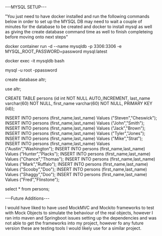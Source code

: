 ---MYSQL SETUP---

"You just need to have docker installed and run the following commands below in order to set up the MYSQL DB
may need to wait a couple of minutes for the database to be created and docker to install mysql 
as well as giving the create database command time as well to finish completeing before moving onto next steps"



docker container run -d --name mysqldb -p 3306:3306 -e MYSQL_ROOT_PASSWORD=password mysql:latest

docker exec -it mysqldb bash

mysql -u root -ppassword

create database altr;

use altr;

CREATE TABLE persons (id int NOT NULL AUTO_INCREMENT, last_name varchar(60) NOT NULL, first_name varchar(60) NOT NULL, PRIMARY KEY (id));

INSERT INTO persons (first_name,last_name) Values ("Steven","Cheswick");
INSERT INTO persons (first_name,last_name) Values ("John","Smith");
INSERT INTO persons (first_name,last_name) Values ("Jack","Brown");
INSERT INTO persons (first_name,last_name) Values ("Tyler","Jones");
INSERT INTO persons (first_name,last_name) Values ("Mike","Strat");
INSERT INTO persons (first_name,last_name) Values ("Austin","Washington");
INSERT INTO persons (first_name,last_name) Values ("Hunter","Placks");
INSERT INTO persons (first_name,last_name) Values ("Chance","Thomas");
INSERT INTO persons (first_name,last_name) Values ("Mark","Ruffalo");
INSERT INTO persons (first_name,last_name) Values ("Scooby","Doo");
INSERT INTO persons (first_name,last_name) Values ("Shaggy","Doo");
INSERT INTO persons (first_name,last_name) Values ("Fred","Flinstone");

select * from persons;

---Future Additions---

I would have liked to have used MockMVC and Mockito frameworks to test with Mock Objects to simulate the behaviour of the real objects,
however I ran into maven and Springboot issues setting up the dependencies and was not able to get the frameworks
into my project, however fo any future version these are testing tools I would likely use for a similar project.
